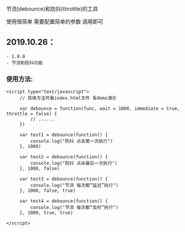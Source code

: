 节流(debounce)和防抖(throttle)的工具

使用很简单 需要配置简单的参数 调用即可

## 2019.10.26：
	- 1.0.0
	- 节流和防抖功能
	
### 使用方法:
	
   ```
   <script type="text/javascript">
		// 具体方法可看index.html文件 有demo演示
   
		var debounce = function(func, wait = 1000, immediate = true, throttle = false) {
	   		// ......
		})
	   
		var test1 = debounce(function() {
			console.log("防抖 点击第一次执行")
		}, 1000)

		var test2 = debounce(function() {
			console.log("防抖 点击最后一次执行")
		}, 1000, false)

		var test3 = debounce(function() {
			console.log("节流 每次都“延迟”执行")
		}, 1000, false, true)
			
		var test4 = debounce(function() {
			console.log("节流 每次都“及时”执行")
		}, 1000, true, true)
	   
   </script>
   ```